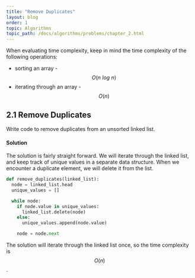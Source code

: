 ```yaml
---
title: "Remove Duplicates"
layout: blog
order: 1
topic: Algorithms
topic_path: /docs/algorithms/problems/chapter_2.html
---
```

When evaluating time complexity, keep in mind the time complexity of the following operations:

* sorting an array - $$ O(n \ log \ n) $$
* iterating through an array -  $$ O(n) $$

## 2.1 Remove Duplicates
Write code to remove duplicates from an unsorted linked list.

#### Solution
The solution is fairly straight forward. We will iterate through the linked list, and keep track of unique values in a separate data structure. When we encounter a duplicate element, we will delete it from the list.

```python
def remove_duplicates(linked_list):
  node = linked_list.head
  unique_values = []

  while node:
    if node.value in unique_values:
      linked_list.delete(node)
    else:
      unique_values.append(node.value)

    node = node.next
```

The solution will iterate through the linked list once, so the time complexity is $$ O(n) $$.